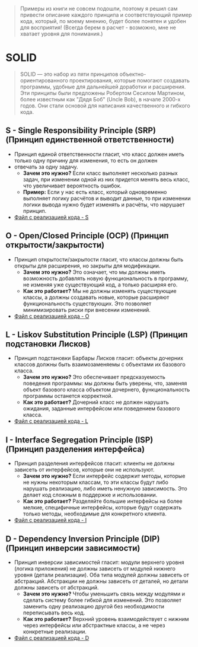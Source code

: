 > Примеры из книги не совсем подошли, поэтому я решил сам привести описание каждого принципа и соответствующий
> пример кода, который, по моему мнению, будет более понятен и удобен для восприятия!
(Всегда берем в расчет - возможно, мне не хватает уровня для понимания.)

# SOLID

> SOLID — это набор из пяти принципов объектно-ориентированного проектирования, которые помогают создавать программы,
> удобные для дальнейшей доработки и расширения. Эти принципы были предложены Робертом Сесилом Мартином,
> более известным как "Дядя Боб" (Uncle Bob), в начале 2000-х годов. Они стали основой для написания качественного и
> гибкого кода.

## S - Single Responsibility Principle (SRP) (Принцип единственной ответственности)

- Принцип единой ответственности гласит, что класс должен иметь только одну причину для изменения, то есть он должен
- отвечать за одну задачу.
    - **Зачем это нужно?** Если класс выполняет несколько разных задач, при изменении одной из них придется менять весь
      класс, что увеличивает вероятность ошибок.
    - **Пример:** Если у нас есть класс, который одновременно выполняет логику расчётов и выводит данные, то при
      изменении логики вывода нужно будет изменять и расчёты, что нарушает принцип.
- [Файл с реализацией кода - S](https://github.com/COD-e-x/design_patterns_lab/blob/main/design_patterns_immersion_book/solid_principles/single_responsibility_principle.py)

## O - Open/Closed Principle (OCP) (Принцип открытости/закрытости)

- Принцип открытости/закрытости гласит, что классы должны быть открыты для расширения, но закрыты для модификации.
    - **Зачем это нужно?** Это означает, что мы должны иметь возможность добавлять новую функциональность в программу,
      не изменяя уже существующий код, а только расширяя его.
    - **Как это работает?** Мы не должны изменять существующие классы, а должны создавать новые, которые расширяют
      функциональность существующих. Это позволяет минимизировать риски при внесении изменений.
- [Файл с реализацией кода - O](https://github.com/COD-e-x/design_patterns_lab/blob/main/design_patterns_immersion_book/solid_principles/open_closed_principle.py)

## L - Liskov Substitution Principle (LSP) (Принцип подстановки Лисков)

- Принцип подстановки Барбары Лисков гласит: объекты дочерних классов должны быть взаимозаменяемы с объектами их
  базового класса.
    - **Зачем это нужно?** Это обеспечивает предсказуемость поведения программы: мы должны быть уверены, что, заменяя
      объект базового класса объектом дочернего, функциональность программы останется корректной.
    - **Как это работает?** Дочерний класс не должен нарушать ожидания, заданные интерфейсом или поведением базового
      класса.
- [Файл с реализацией кода - L](https://github.com/COD-e-x/design_patterns_lab/blob/main/design_patterns_immersion_book/solid_principles/liskov_substitution_principle.py)

## I - Interface Segregation Principle (ISP) (Принцип разделения интерфейса)

- Принцип разделения интерфейсов гласит: клиенты не должны зависеть от интерфейсов, которые они не используют.
    - **Зачем это нужно?** Если интерфейс содержит методы, которые не нужны некоторым классам, то эти классы будут либо
      нарушать реализацию, либо иметь ненужную зависимость. Это делает код сложным в поддержке и использовании.
    - **Как это работает?** Разделяйте большие интерфейсы на более мелкие, специфичные интерфейсы, которые будут
      содержать только методы, необходимые для конкретного клиента.
- [Файл с реализацией кода - I](https://github.com/COD-e-x/design_patterns_lab/blob/main/design_patterns_immersion_book/solid_principles/interface_segregation_principle.py)

## D - Dependency Inversion Principle (DIP) (Принцип инверсии зависимости)

- Принцип инверсии зависимостей гласит: модули верхнего уровня (логика приложения) не должны зависеть от модулей нижнего
  уровня (детали реализации). Оба типа модулей должны зависеть от абстракций. Абстракции не должны зависеть от деталей,
  но детали должны зависеть от абстракций.
    - **Зачем это нужно?** Чтобы уменьшить связь между модулями и сделать систему более гибкой для изменений.
      Это позволяет заменить одну реализацию другой без необходимости переписывать весь код.
    - **Как это работает?** Верхний уровень взаимодействует с нижним через интерфейсы или абстрактные классы, а не через
      конкретные реализации.
- [Файл с реализацией кода - D](https://github.com/COD-e-x/design_patterns_lab/blob/main/design_patterns_immersion_book/solid_principles/dependency_inversion_principle.py)

